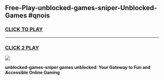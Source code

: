 
## Free-Play-unblocked-games-sniper-Unblocked-Games #qnois
<h3>
<a href="https://news.freeplayer.one?title=unblocked-games-sniper&ref=8M">CLICK TO PLAY</a></h3>
<hr>

<h3>
<a href="https://news.freeplayer.one?title=unblocked-games-sniper&ref=8M">CLICK 2 PLAY</a>
  
</h3>

<a href="https://news.freeplayer.one?title=unblocked-games-sniper&ref=8M"><img src="https://clearcache.store/games.png"></a>


**unblocked-games-sniper games unblocked: Your Gateway to Fun and Accessible Online Gaming**
